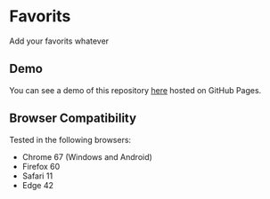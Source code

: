 # Favorits

Add your favorits whatever


## Demo

You can see a demo of this repository [here](https://laz-r.github.io/favorits) hosted on GitHub Pages.

## Browser Compatibility

Tested in the following browsers:

* Chrome 67 (Windows and Android)
* Firefox 60
* Safari 11
* Edge 42
